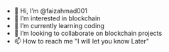 - 👋 Hi, I’m @faizahmad001
- 👀 I’m interested in blockchain
- 🌱 I’m currently learning coding
- 💞️ I’m looking to collaborate on blockchain projects
- 📫 How to reach me "I will let you know Later"

<!---
faizahmad001/faizahmad001 is a ✨ special ✨ repository because its `README.md` (this file) appears on your GitHub profile.
You can click the Preview link to take a look at your changes.
--->
